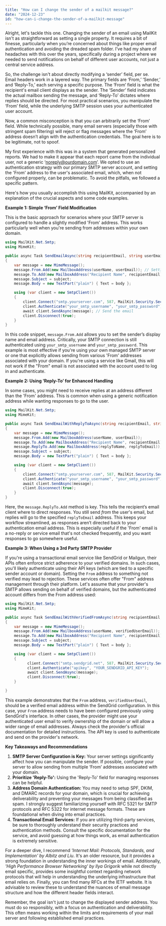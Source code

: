 ```yaml
---
title: "How can I change the sender of a mailkit message?"
date: "2024-12-23"
id: "how-can-i-change-the-sender-of-a-mailkit-message"
---
```


Alright, let's tackle this one. Changing the sender of an email using MailKit isn't as straightforward as setting a single property. It requires a bit of finesse, particularly when you’re concerned about things like proper email authentication and avoiding the dreaded spam folder. I’ve had my share of headaches with this over the years, specifically during a project where we needed to send notifications on behalf of different user accounts, not just a central service address.

So, the challenge isn't about directly modifying a ‘sender’ field, per se. Email headers work in a layered way. The primary fields are ‘From,’ ‘Sender,’ and ‘Reply-To,’ each serving a specific purpose. The ‘From’ field is what the recipient's email client displays as the sender. The ‘Sender’ field indicates the actual mailbox sending the message, and ‘Reply-To’ dictates where replies should be directed. For most practical scenarios, you manipulate the ‘From’ field, while the underlying SMTP session uses your authenticated user account.

Now, a common misconception is that you can arbitrarily set the ‘From’ field. While technically possible, many email servers (especially those with stringent spam filtering) will reject or flag messages where the ‘From’ address doesn’t align with the authentication credentials. The goal here is to be legitimate, not to spoof.

My first experience with this was in a system that generated personalized reports. We had to make it appear that each report came from the individual user, not a generic ‘noreply@ourdomain.com’. We opted to use an authentication strategy with our primary SMTP server account, and setting the 'From' address to the user's associated email, which, when not configured properly, can be problematic. To avoid the pitfalls, we followed a specific pattern.

Here's how you usually accomplish this using MailKit, accompanied by an explanation of the crucial aspects and some code examples.

**Example 1: Simple ‘From’ Field Modification**

This is the basic approach for scenarios where your SMTP server is configured to handle a slightly modified 'From' address. This works particularly well when you're sending from addresses within your own domain.

```csharp
using MailKit.Net.Smtp;
using MimeKit;

public async Task SendEmailAsync(string recipientEmail, string userEmail, string userName, string subject, string body)
{
    var message = new MimeMessage();
    message.From.Add(new MailboxAddress(userName, userEmail)); // Setting the display name and email address of the sender
    message.To.Add(new MailboxAddress("Recipient Name", recipientEmail)); // Setting the recipient
    message.Subject = subject;
    message.Body = new TextPart("plain") { Text = body };

    using (var client = new SmtpClient())
    {
        client.Connect("smtp.yourserver.com", 587, MailKit.Security.SecureSocketOptions.StartTls); // Configure server address, port, and security
        client.Authenticate("your_smtp_username", "your_smtp_password"); // Authenticate with the SMTP server
        await client.SendAsync(message); // Send the email
        client.Disconnect(true);
    }
}
```

In this code snippet, `message.From.Add` allows you to set the sender’s display name and email address. Critically, your SMTP connection is still authenticated using `your_smtp_username` and `your_smtp_password`. This example is most effective if you're using your own managed SMTP server or one that explicitly allows sending from various 'From' addresses associated with your domain. If you're using a service like Gmail, this will not work if the "From" email is not associated with the account used to log in and authenticate.

**Example 2: Using ‘Reply-To’ for Enhanced Handling**

In some cases, you might need to receive replies at an address different than the 'From' address. This is common when using a generic notification address while wanting responses to go to the user.

```csharp
using MailKit.Net.Smtp;
using MimeKit;

public async Task SendEmailWithReplyToAsync(string recipientEmail, string userEmail, string userName, string replyToEmail, string replyToName, string subject, string body)
{
    var message = new MimeMessage();
    message.From.Add(new MailboxAddress(userName, userEmail));
    message.To.Add(new MailboxAddress("Recipient Name", recipientEmail));
    message.ReplyTo.Add(new MailboxAddress(replyToName, replyToEmail)); // Adding the reply-to address
    message.Subject = subject;
    message.Body = new TextPart("plain") { Text = body };

    using (var client = new SmtpClient())
    {
        client.Connect("smtp.yourserver.com", 587, MailKit.Security.SecureSocketOptions.StartTls);
        client.Authenticate("your_smtp_username", "your_smtp_password");
        await client.SendAsync(message);
        client.Disconnect(true);
    }
}
```

Here, the `message.ReplyTo.Add` method is key. This tells the recipient’s email client where to direct responses. You still send *from* the user's email, but replies will go to the specified `replyToEmail` address. This keeps your workflow streamlined, as responses aren’t directed back to your authentication email address. This is especially useful if the 'From' email is a no-reply or service email that's not checked frequently, and you want responses to go somewhere useful.

**Example 3: When Using a 3rd Party SMTP Provider**

If you're using a transactional email service like SendGrid or Mailgun, their APIs often enforce strict adherence to your verified domains. In such cases, you'll likely authenticate using their API keys (which are tied to a specific sender account or domain). Setting the `From` address to something not verified may lead to rejection. These services often offer "From" address management through their platform. Let's assume that your provider's SMTP allows sending on behalf of verified domains, but the authenticated account differs from the From address used:

```csharp
using MailKit.Net.Smtp;
using MimeKit;

public async Task SendEmailWithVerifiedFromAsync(string recipientEmail, string verifiedUserEmail, string userName, string subject, string body)
{
    var message = new MimeMessage();
    message.From.Add(new MailboxAddress(userName, verifiedUserEmail)); //Use a verified email
    message.To.Add(new MailboxAddress("Recipient Name", recipientEmail));
    message.Subject = subject;
    message.Body = new TextPart("plain") { Text = body };

    using (var client = new SmtpClient())
    {
          client.Connect("smtp.sendgrid.net", 587, MailKit.Security.SecureSocketOptions.StartTls);
          client.Authenticate("apikey", "YOUR_SENDGRID_API_KEY");
          await client.SendAsync(message);
          client.Disconnect(true);
    }

}
```

This example demonstrates that the `From` address, `verifiedUserEmail`, should be a verified email address within the SendGrid configuration. In this case, your `From` address needs to have been configured previously using SendGrid's interface. In other cases, the provider might use your authenticated user email to verify ownership of the domain or will allow a wider range of email addresses. Always check the provider's official documentation for detailed instructions. The API key is used to authenticate and send on the provider's network.

**Key Takeaways and Recommendations**

1.  **SMTP Server Configuration is Key:** Your server settings significantly affect how you can manipulate the sender. If possible, configure your server to allow sending from multiple ‘From’ addresses associated with your domain.
2.  **Prioritize 'Reply-To':** Using the 'Reply-To' field for managing responses can be helpful.
3.  **Address Domain Authentication:** You may need to setup SPF, DKIM, and DMARC records for your domain, which is crucial for achieving deliverability and preventing your messages from being classified as spam. I strongly suggest familiarizing yourself with RFC 5321 for SMTP protocols and RFC 5322 for internet message formats. These are foundational when diving into email practices.
4.  **Transactional Email Services:** If you are utilizing third-party services, be sure to thoroughly understand their security practices and authentication methods. Consult the specific documentation for the service, and avoid guessing at how things work, as email authentication is extremely sensitive.

For a deeper dive, I recommend *'Internet Mail: Protocols, Standards, and Implementation' by Albitz and Liu*. It's an older resource, but it provides a strong foundation in understanding the inner workings of email. Additionally, *'High Performance Browser Networking' by Ilya Grigorik* while not directly email specific, provides some insightful context regarding network protocols that will help in understanding the underlying infrastructure that email relies on. Finally, you can find many RFCs at the IETF website. It is advisable to review these to understand the nuances of email message structure and how the different header fields interact.

Remember, the goal isn't just to change the displayed sender address. You must do so responsibly, with a focus on authentication and deliverability. This often means working within the limits and requirements of your mail server and following established email practices.
